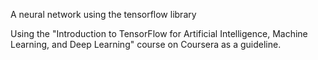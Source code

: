 A neural network using the tensorflow library

Using the "Introduction to TensorFlow for Artificial Intelligence, Machine Learning, and Deep Learning" course on Coursera as a guideline.

